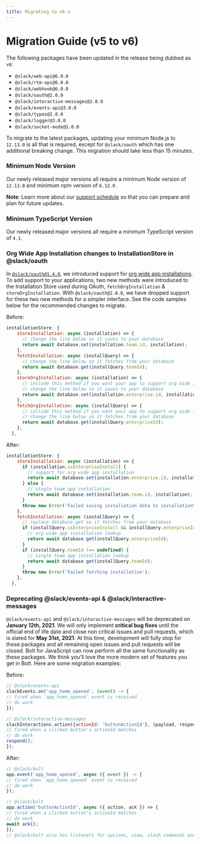 ```yaml
---
title: Migrating to v6.x
---
```


# Migration Guide (v5 to v6)

The following packages have been updated in the release being dubbed as `v6`:
* `@slack/web-api@6.0.0`
* `@slack/rtm-api@6.0.0`
* `@slack/webhook@6.0.0`
* `@slack/oauth@2.0.0`
* `@slack/interactive-messages@2.0.0`
* `@slack/events-api@3.0.0`
* `@slack/types@2.0.0`
* `@slack/logger@3.0.0`
* `@slack/socket-mode@1.0.0`

To migrate to the latest packages, updating your minimum Node.js to `12.13.0` is all that is required, except for `@slack/oauth` which has one additional breaking change. This migration should take less than 15 minutes.

### Minimum Node Version

Our newly released major versions all require a minimum Node version of `12.13.0` and minimum npm version of `6.12.0` .

**Note**: Learn more about our [support schedule](https://github.com/slackapi/node-slack-sdk/wiki/Support-Schedule) so that you can prepare and plan for future updates.

### Minimum TypeScript Version

Our newly released major versions all require a minimum TypeScript version of `4.1`.

### Org Wide App Installation changes to InstallationStore in @slack/oauth

In [`@slack/oauth@1.4.0`](https://github.com/slackapi/node-slack-sdk/releases/tag/%40slack%2Foauth%401.4.0), we introduced support for [org wide app installations](https://api.slack.com/enterprise/apps). To add support to your applications, two new methods were introduced to the Installation Store used during OAuth, `fetchOrgInstallation` & `storeOrgInstallation`. With ``@slack/oauth@2.0.0``, we have dropped support for these two new methods for a simpler interface. See the code samples below for the recommended changes to migrate.

Before:

```javascript
installationStore: {
    storeInstallation: async (installation) => {
      // change the line below so it saves to your database
      return await database.set(installation.team.id, installation);
    },
    fetchInstallation: async (installQuery) => {
      // change the line below so it fetches from your database
      return await database.get(installQuery.teamId);
    },
    storeOrgInstallation: async (installation) => {
      // include this method if you want your app to support org wide installations
      // change the line below so it saves to your database
      return await database.set(installation.enterprise.id, installation);
    },
    fetchOrgInstallation: async (installQuery) => {
      // include this method if you want your app to support org wide installations
      // change the line below so it fetches from your database
      return await database.get(installQuery.enterpriseId);
    },
  },
```

After:

```javascript
installationStore: {
    storeInstallation: async (installation) => {
      if (installation.isEnterpriseInstall) {
        // support for org wide app installation
        return await database.set(installation.enterprise.id, installation);
      } else {
        // single team app installation
        return await database.set(installation.team.id, installation);
      }
      throw new Error('Failed saving installation data to installationStore');
    },
    fetchInstallation: async (installQuery) => {
      // replace database.get so it fetches from your database
      if (installQuery.isEnterpriseInstall && installQuery.enterpriseId !== undefined) {
        // org wide app installation lookup
        return await database.get(installQuery.enterpriseId);
      }
      if (installQuery.teamId !== undefined) {
        // single team app installation lookup
        return await database.get(installQuery.teamId);
      }
      throw new Error('Failed fetching installation');
    },
  },
```

### Deprecating @slack/events-api & @slack/interactive-messages

`@slack/events-api` and `@slack/interactive-messages` will be deprecated on **January 12th, 2021**. We will only implement **critical bug fixes** until the official end of life date and close non critical issues and pull requests, which is slated for **May 31st, 2021**. At this time, development will fully stop for these packages and all remaining open issues and pull requests will be closed. Bolt for JavaScript can now perform all the same functionality as these packages. We think you’ll love the more modern set of features you get in Bolt. Here are some migration examples:

Before:
```javascript
// @slack/events-api
slackEvents.on('app_home_opened', (event) -> {
// fired when `app_home_opened` event is received
// do work
});

// @slack/interactive-messages
slackInteractions.action({actionId: 'buttonActionId'}, (payload, respond) => {
// fired when a clicked button's actionId matches
// do work
respond();
});
```

After:
```javascript
// @slack/bolt
app.event('app_home_opened', async ({ event }) -> {
// fired when `app_home_opened` event is received
// do work
});

// @slack/bolt
app.action('buttonActionId', async ({ action, ack }) => {
// fired when a clicked button's actionId matches
// do work
await ack();
});
// @slack/bolt also has listeners for options, view, slash commands and shortcuts
```